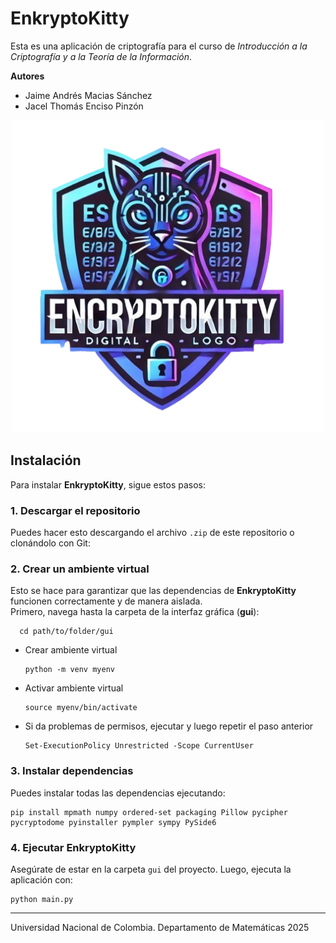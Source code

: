 # EnkryptoKitty
Esta es una aplicación de criptografía para el curso de *Introducción a la Criptografía y a la Teoría de la Información*.

**Autores**
- Jaime Andrés Macias Sánchez  
- Jacel Thomás Enciso Pinzón  

<div align="center">
    <img src="logo.png" alt="Logo de EnkryptoKitty" width="500" height="500"/>
</div>

## Instalación
Para instalar **EnkryptoKitty**, sigue estos pasos:

### 1. Descargar el repositorio
Puedes hacer esto descargando el archivo `.zip` de este repositorio o clonándolo con Git:
### 2. Crear un ambiente virtual
Esto se hace para garantizar que las dependencias de **EnkryptoKitty** funcionen correctamente y de manera aislada.  
Primero, navega hasta la carpeta de la interfaz gráfica (**gui**):
```
  cd path/to/folder/gui
  ```
- Crear ambiente virtual
  ```
  python -m venv myenv
  ```
- Activar ambiente virtual
  ```
  source myenv/bin/activate
  ```
- Si da problemas de permisos, ejecutar y luego repetir el paso anterior
  ```
  Set-ExecutionPolicy Unrestricted -Scope CurrentUser
  ```
### 3. Instalar dependencias
Puedes instalar todas las dependencias ejecutando:
```
pip install mpmath numpy ordered-set packaging Pillow pycipher pycryptodome pyinstaller pympler sympy PySide6
```

### 4. Ejecutar EnkryptoKitty
Asegúrate de estar en la carpeta `gui` del proyecto. Luego, ejecuta la aplicación con:
```
python main.py
```

---

Universidad Nacional de Colombia.
Departamento de Matemáticas 
2025
